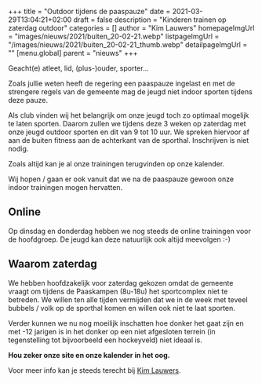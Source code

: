 +++
title = "Outdoor tijdens de paaspauze"
date = 2021-03-29T13:04:21+02:00
draft = false
description = "Kinderen trainen op zaterdag outdoor"
categories = []
author = "Kim Lauwers"
homepageImgUrl = "images/nieuws/2021/buiten_20-02-21.webp"
listpageImgUrl = "/images/nieuws/2021/buiten_20-02-21_thumb.webp"
detailpageImgUrl = ""
[menu.global]
    parent = "nieuws"
+++

Geacht(e) atleet, lid, (plus-)ouder, sporter…

Zoals jullie weten heeft de regering een paaspauze ingelast en met de strengere regels van de gemeente mag de jeugd niet indoor sporten tijdens deze pauze.

Als club vinden wij het belangrijk om onze jeugd toch zo optimaal mogelijk te laten sporten.
Daarom zullen we tijdens deze 3 weken op zaterdag met onze jeugd outdoor sporten en dit van 9 tot 10 uur.
We spreken hiervoor af aan de buiten fitness aan de achterkant van de sporthal. 
Inschrijven is niet nodig.

Zoals altijd kan je al onze trainingen terugvinden op onze kalender.

Wij hopen / gaan er ook vanuit dat we na de paaspauze gewoon onze indoor trainingen mogen hervatten.

## Online
Op dinsdag en donderdag hebben we nog steeds de online trainingen voor de hoofdgroep. De jeugd kan deze natuurlijk ook altijd meevolgen :-)

## Waarom zaterdag
We hebben hoofdzakelijk voor zaterdag gekozen omdat de gemeente vraagt om tijdens de Paaskampen (8u-18u) het sportcomplex niet te betreden.
We willen ten alle tijden vermijden dat we in de week met teveel bubbels / volk op de sporthal komen en willen ook niet te laat sporten.

Verder kunnen we nu nog moeilijk inschatten hoe donker het gaat zijn en met -12 jarigen is in het donker op een niet afgesloten terrein (in tegenstelling tot bijvoorbeeld een hockeyveld) niet ideaal is.


**Hou zeker onze site en onze kalender in het oog.**

Voor meer info kan je steeds terecht bij [Kim Lauwers](https://www.jujitsukeerbergen.be/trainers/#Kim_Lauwers).